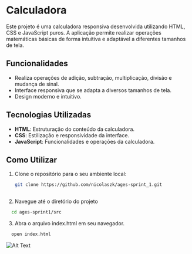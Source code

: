 # Calculadora

Este projeto é uma calculadora responsiva desenvolvida utilizando HTML, CSS e JavaScript puros. A aplicação permite realizar operações matemáticas básicas de forma intuitiva e adaptável a diferentes tamanhos de tela.

## Funcionalidades

- Realiza operações de adição, subtração, multiplicação, divisão e mudança de sinal.
- Interface responsiva que se adapta a diversos tamanhos de tela.
- Design moderno e intuitivo.

## Tecnologias Utilizadas

- **HTML**: Estruturação do conteúdo da calculadora.
- **CSS**: Estilização e responsividade da interface.
- **JavaScript**: Funcionalidades e operações da calculadora.

## Como Utilizar

1. Clone o repositório para o seu ambiente local:

   ```bash
   git clone https://github.com/nicolaszk/ages-sprint_1.git
  
2. Navegue até o diretório do projeto

 ```bash
   cd ages-sprint1/src
 ```

3. Abra o arquivo index.html em seu navegador.
```bash
  open index.html
```

 ![ Alt Text](https://github.com/cat-milk/Anime-Girls-Holding-Programming-Books/blob/master/Javascript/Tohsaka_Rin_Holding_JS_For_Dummies.png?raw=true)
